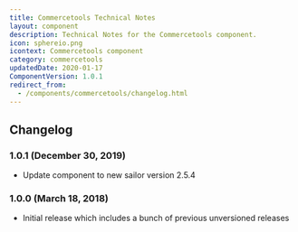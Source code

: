 ```yaml
---
title: Commercetools Technical Notes
layout: component
description: Technical Notes for the Commercetools component.
icon: sphereio.png
icontext: Commercetools component
category: commercetools
updatedDate: 2020-01-17
ComponentVersion: 1.0.1
redirect_from:
  - /components/commercetools/changelog.html
---
```


## Changelog

### 1.0.1 (December 30, 2019)

* Update component to new sailor version 2.5.4

### 1.0.0 (March 18, 2018)

* Initial release which includes a bunch of previous unversioned releases
